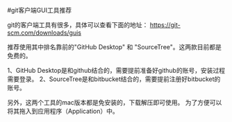 #git客户端GUI工具推荐

git的客户端工具有很多，具体可以查看下面的地址：
https://git-scm.com/downloads/guis

推荐使用其中排名靠前的"GitHub Desktop" 和 "SourceTree"。这两款目前都是免费的。

1、GitHub Desktop是和github结合的，需要提前准备好github的账号，安装过程需要登录。
2、SourceTree是和bitbucket结合的，需要提前注册好bitbucket的账号。

另外，这两个工具的mac版本都是免安装的，下载解压即可使用。 为了方便可以将其拖入到应用程序（Application）中。

